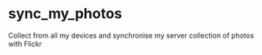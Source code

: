 # sync_my_photos
Collect from all my devices and synchronise my server collection of photos with Flickr
